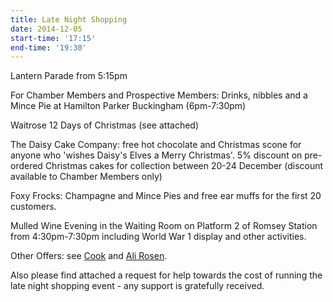```yaml
---
title: Late Night Shopping
date: 2014-12-05
start-time: '17:15'
end-time: '19:30'
---
```

Lantern Parade from 5:15pm

For Chamber Members and Prospective Members: Drinks, nibbles and a Mince Pie at Hamilton Parker Buckingham (6pm-7:30pm)

Waitrose 12 Days of Christmas (see attached)

The Daisy Cake Company: free hot chocolate and Christmas scone for anyone who 'wishes Daisy's Elves a Merry Christmas'. 5% discount on pre-ordered Christmas cakes for collection between 20-24 December (discount available to Chamber Members only)

Foxy Frocks: Champagne and Mince Pies and free ear muffs for the first 20 customers.

Mulled Wine Evening in the Waiting Room on Platform 2 of Romsey Station from 4:30pm-7:30pm including World War 1 display and other activities.

Other Offers: see [Cook](/news/2014-11-06-latest-offers-from-cook.html) and [Ali Rosen](2014-11-22-charity-fundraiser.html).

Also please find attached a request for help towards the cost of running the late night shopping event - any support is gratefully received.
